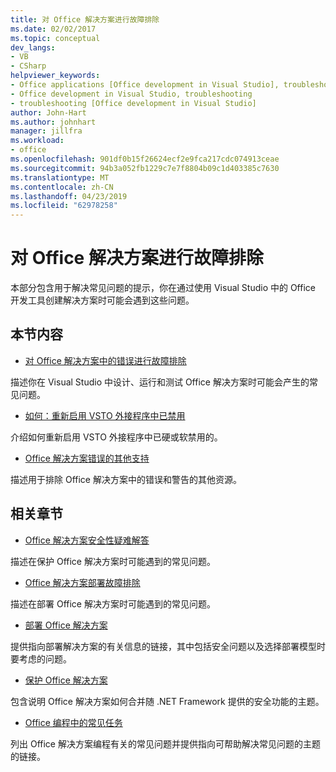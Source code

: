 ```yaml
---
title: 对 Office 解决方案进行故障排除
ms.date: 02/02/2017
ms.topic: conceptual
dev_langs:
- VB
- CSharp
helpviewer_keywords:
- Office applications [Office development in Visual Studio], troubleshooting
- Office development in Visual Studio, troubleshooting
- troubleshooting [Office development in Visual Studio]
author: John-Hart
ms.author: johnhart
manager: jillfra
ms.workload:
- office
ms.openlocfilehash: 901df0b15f26624ecf2e9fca217cdc074913ceae
ms.sourcegitcommit: 94b3a052fb1229c7e7f8804b09c1d403385c7630
ms.translationtype: MT
ms.contentlocale: zh-CN
ms.lasthandoff: 04/23/2019
ms.locfileid: "62978258"
---
```

# <a name="troubleshoot-office-solutions"></a>对 Office 解决方案进行故障排除
  本部分包含用于解决常见问题的提示，你在通过使用 Visual Studio 中的 Office 开发工具创建解决方案时可能会遇到这些问题。

## <a name="in-this-section"></a>本节内容
- [对 Office 解决方案中的错误进行故障排除](../vsto/troubleshooting-errors-in-office-solutions.md)

 描述你在 Visual Studio 中设计、运行和测试 Office 解决方案时可能会产生的常见问题。

- [如何：重新启用 VSTO 外接程序中已禁用](../vsto/how-to-re-enable-a-vsto-add-in-that-has-been-disabled.md)

 介绍如何重新启用 VSTO 外接程序中已硬或软禁用的。

- [Office 解决方案错误的其他支持](../vsto/additional-support-for-errors-in-office-solutions.md)

 描述用于排除 Office 解决方案中的错误和警告的其他资源。

## <a name="related-sections"></a>相关章节
- [Office 解决方案安全性疑难解答](../vsto/troubleshooting-office-solution-security.md)

 描述在保护 Office 解决方案时可能遇到的常见问题。

- [Office 解决方案部署故障排除](../vsto/troubleshooting-office-solution-deployment.md)

 描述在部署 Office 解决方案时可能遇到的常见问题。

- [部署 Office 解决方案](../vsto/deploying-an-office-solution.md)

 提供指向部署解决方案的有关信息的链接，其中包括安全问题以及选择部署模型时要考虑的问题。

- [保护 Office 解决方案](../vsto/securing-office-solutions.md)

 包含说明 Office 解决方案如何合并随 .NET Framework 提供的安全功能的主题。

- [Office 编程中的常见任务](../vsto/common-tasks-in-office-programming.md)

 列出 Office 解决方案编程有关的常见问题并提供指向可帮助解决常见问题的主题的链接。
